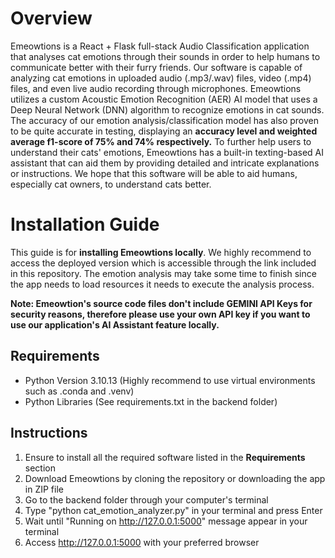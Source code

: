 # Overview

Emeowtions is a React + Flask full-stack Audio Classification application that analyses cat emotions through their sounds
in order to help humans to communicate better with their furry friends. Our software is capable of analyzing cat emotions in
uploaded audio (.mp3/.wav) files, video (.mp4) files, and even live audio recording through microphones. Emeowtions
utilizes a custom Acoustic Emotion Recognition (AER) AI model that uses a Deep Neural Network (DNN) algorithm to
recognize emotions in cat sounds. The accuracy of our emotion analysis/classification model has also proven to be
quite accurate in testing, displaying an **accuracy level and weighted average f1-score of 75% and 74% respectively.**
To further help users to understand their cats' emotions, Emeowtions has a built-in texting-based AI assistant that can
aid them by providing detailed and intricate explanations or instructions. We hope that this software will be able to
aid humans, especially cat owners, to understand cats better.

# Installation Guide

This guide is for **installing Emeowtions locally**. We highly recommend to access the deployed version which
is accessible through the link included in this repository. The emotion analysis may take some time to finish since the app
needs to load resources it needs to execute the analysis process.

**Note: Emeowtion's source code files don't include GEMINI API Keys for security reasons, therefore please use your own API key
if you want to use our application's AI Assistant feature locally.**

## Requirements
* Python Version 3.10.13 (Highly recommend to use virtual environments such as .conda and .venv)
* Python Libraries (See requirements.txt in the backend folder)

## Instructions
1. Ensure to install all the required software listed in the **Requirements** section
2. Download Emeowtions by cloning the repository or downloading the app in ZIP file
3. Go to the backend folder through your computer's terminal
4. Type "python cat_emotion_analyzer.py" in your terminal and press Enter
5. Wait until "Running on http://127.0.0.1:5000" message appear in your terminal
6. Access http://127.0.0.1:5000 with your preferred browser

